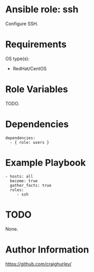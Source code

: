 # Ansible role: ssh

Configure SSH.

# Requirements

OS type(s):
- RedHat/CentOS

# Role Variables

TODO.

# Dependencies

    dependencies:
      - { role: users }

# Example Playbook

    - hosts: all
      become: true
      gather_facts: true
      roles:
         - ssh

# TODO

None.

# Author Information

https://github.com/craighurley/
